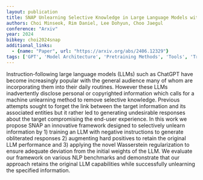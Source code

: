```yaml
---
layout: publication
title: SNAP Unlearning Selective Knowledge in Large Language Models with Negative Instructions
authors: Choi Minseok, Rim Daniel, Lee Dohyun, Choo Jaegul
conference: "Arxiv"
year: 2024
bibkey: choi2024snap
additional_links:
  - {name: "Paper", url: "https://arxiv.org/abs/2406.12329"}
tags: ['GPT', 'Model Architecture', 'Pretraining Methods', 'Tools', 'Training Techniques']
---
```

Instruction-following large language models (LLMs) such as ChatGPT have become increasingly popular with the general audience many of whom are incorporating them into their daily routines. However these LLMs inadvertently disclose personal or copyrighted information which calls for a machine unlearning method to remove selective knowledge. Previous attempts sought to forget the link between the target information and its associated entities but it rather led to generating undesirable responses about the target compromising the end-user experience. In this work we propose SNAP an innovative framework designed to selectively unlearn information by 1) training an LLM with negative instructions to generate obliterated responses 2) augmenting hard positives to retain the original LLM performance and 3) applying the novel Wasserstein regularization to ensure adequate deviation from the initial weights of the LLM. We evaluate our framework on various NLP benchmarks and demonstrate that our approach retains the original LLM capabilities while successfully unlearning the specified information.
